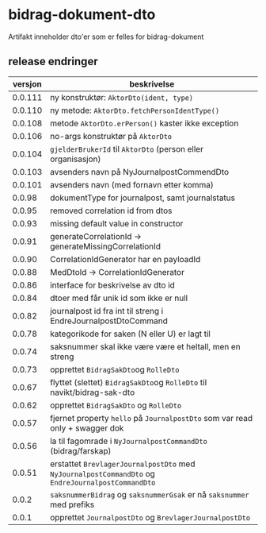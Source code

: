 # bidrag-dokument-dto

Artifakt inneholder dto'er som er felles for bidrag-dokument

## release endringer

versjon | beskrivelse
--------|------------------------
0.0.111 | ny konstruktør: `AktorDto(ident, type)`
0.0.110 | ny metode: `AktorDto.fetchPersonIdentType()`
0.0.108 | metode `AktorDto.erPerson()` kaster ikke exception
0.0.106 | no-args konstruktør på `AktorDto`
0.0.104 | `gjelderBrukerId` til `AktorDto` (person eller organisasjon)
0.0.103 | avsenders navn på NyJournalpostCommendDto
0.0.101 | avsenders navn (med fornavn etter komma)
0.0.98 | dokumentType for journalpost, samt journalstatus
0.0.95 | removed correlation id from dtos
0.0.93 | missing default value in constructor
0.0.91 | generateCorrelationId -> generateMissingCorrelationId
0.0.90 | CorrelationIdGenerator har en payloadId
0.0.88 | MedDtoId -> CorrelationIdGenerator
0.0.86 | interface for beskrivelse av dto id
0.0.84 | dtoer med får unik id som ikke er null
0.0.82 | journalpost id fra int til streng i EndreJournalpostDtoCommand
0.0.78 | kategorikode for saken (N eller U) er lagt til
0.0.74 | saksnummer skal ikke være være et heltall, men en streng
0.0.73 | opprettet `BidragSakDto`og `RolleDto`
0.0.67 | flyttet (slettet) `BidragSakDto`og `RolleDto` til navikt/bidrag-sak-dto
0.0.62 | opprettet `BidragSakDto` og `RolleDto`
0.0.57 | fjernet property `hello` på `JournalpostDto` som var read only + swagger dok
0.0.56 | la til fagomrade i `NyJournalpostCommandDto` (bidrag/farskap)
0.0.51 | erstattet `BrevlagerJournalpostDto` med `NyJournalpostCommandDto` og `EndreJournalpostCommandDto`
0.0.2 | `saksnummerBidrag` og `saksnummerGsak` er nå `saksnummer` med prefiks
0.0.1 | opprettet `JournalpostDto` og `BrevlagerJournalpostDto`
